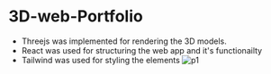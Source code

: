 # 3D-web-Portfolio
- Threejs was implemented for rendering the 3D models.
- React was used for structuring the web app and it's functionailty
- Tailwind was used for styling the elements
![p1](https://github.com/Hani0101/3D-web-Portfolio/assets/106341060/ed5d0ad5-ae8b-4b5e-897a-5e35423c3190)
